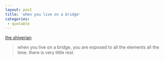 ```yaml
---
layout: post
title: 'when you live on a bridge'
categories:
 - quotable
---
```



<a title="the shiverian" href="http://www.camplongridge.org/weblog/blogger.html">the shiverian</a>


<blockquote>when you live on a bridge, you are exposed to all the elements all the time. there is very little rest.</blockquote>